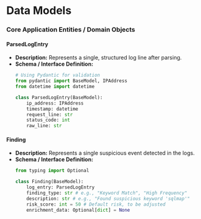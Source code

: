 # Data Models

### Core Application Entities / Domain Objects

#### ParsedLogEntry

  * **Description:** Represents a single, structured log line after parsing.
  * **Schema / Interface Definition:**
    ```python
    # Using Pydantic for validation
    from pydantic import BaseModel, IPAddress
    from datetime import datetime

    class ParsedLogEntry(BaseModel):
        ip_address: IPAddress
        timestamp: datetime
        request_line: str
        status_code: int
        raw_line: str
    ```

#### Finding

  * **Description:** Represents a single suspicious event detected in the logs.
  * **Schema / Interface Definition:**
    ```python
    from typing import Optional

    class Finding(BaseModel):
        log_entry: ParsedLogEntry
        finding_type: str # e.g., "Keyword Match", "High Frequency"
        description: str # e.g., "Found suspicious keyword 'sqlmap'"
        risk_score: int = 50 # Default risk, to be adjusted
        enrichment_data: Optional[dict] = None
    ```
